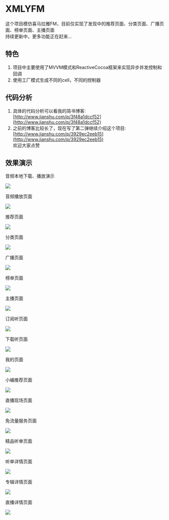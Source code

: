 # XMLYFM
这个项目模仿喜马拉雅FM，目前仅实现了发现中的推荐页面、分类页面、广播页面、榜单页面、主播页面  
持续更新中，更多功能正在赶来...

## 特色
1. 项目中主要使用了MVVM模式和ReactiveCocoa框架来实现异步并发控制和回调   
2. 使用工厂模式生成不同的cell，不同的控制器  

## 代码分析
1. 具体的代码分析可以看我的简书博客:[http://www.jianshu.com/p/3f48a1dccf52](http://www.jianshu.com/p/3f48a1dccf52)  
2. 之前的博客比较长了，现在写了第二弹继续介绍这个项目:[http://www.jianshu.com/p/3929ec2eeb15](http://www.jianshu.com/p/3929ec2eeb15)   
欢迎大家点赞
## 效果演示  

音频本地下载、播放演示

![](https://github.com/Eastwu5788/XMLYFM/raw/master/GIF/LocalDownload.gif)

音频播放页面 

![](https://github.com/Eastwu5788/XMLYFM/raw/master/GIF/PlayDetail.gif)     
      
推荐页面 

![](https://github.com/Eastwu5788/XMLYFM/raw/master/GIF/recom.gif) 

分类页面 

![](https://github.com/Eastwu5788/XMLYFM/raw/master/GIF/cate.gif)  


广播页面 

![](https://github.com/Eastwu5788/XMLYFM/raw/master/GIF/radio.gif)  

榜单页面   

![](https://github.com/Eastwu5788/XMLYFM/raw/master/GIF/Rank.gif)

主播页面   

![](https://github.com/Eastwu5788/XMLYFM/raw/master/GIF/Anchor.gif)

订阅听页面   

![](https://github.com/Eastwu5788/XMLYFM/raw/master/GIF/Dingyue.gif)  

下载听页面  

![](https://github.com/Eastwu5788/XMLYFM/raw/master/GIF/xiazai.gif)

我的页面   

![](https://github.com/Eastwu5788/XMLYFM/raw/master/GIF/Mine.gif)  

小编推荐页面  

![](https://github.com/Eastwu5788/XMLYFM/raw/master/GIF/EditRecom.gif)  

直播现场页面  

![](https://github.com/Eastwu5788/XMLYFM/raw/master/GIF/LiveList.gif)  

免流量服务页面  

![](https://github.com/Eastwu5788/XMLYFM/raw/master/GIF/WebServer.gif)  

精品听单页面  

![](https://github.com/Eastwu5788/XMLYFM/raw/master/GIF/GooList.gif)  
 
听单详情页面  

![](https://github.com/Eastwu5788/XMLYFM/raw/master/GIF/ListenDetail.gif)   

专辑详情页面  

![](https://github.com/Eastwu5788/XMLYFM/raw/master/GIF/AlbumDetail.gif)    
   
直播详情页面

![](https://github.com/Eastwu5788/XMLYFM/raw/master/GIF/LiveDetail.gif)     


